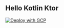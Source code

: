 Hello Kotlin Ktor
-----------------

[![Deploy with GCP](https://cr-button.jamesward.dev/image1.png)](https://console.cloud.google.com/cloudshell/editor?shellonly=true&cloudshell_git_repo=https://github.com/jamesward/hello-kotlin-ktor.git&cloudshell_image=gcr.io/cr-demo-235923/cr-button)
